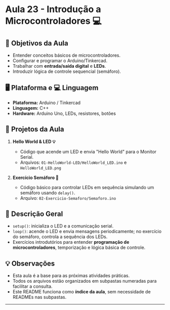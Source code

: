 # Aula 23 - Introdução a Microcontroladores 💻

## 🎯 Objetivos da Aula
- Entender conceitos básicos de microcontroladores.
- Configurar e programar o Arduino/Tinkercad.
- Trabalhar com **entrada/saída digital** e **LEDs**.
- Introduzir lógica de controle sequencial (semáforo).

## 🖥️ Plataforma e 💻 Linguagem
- **Plataforma:** Arduino / Tinkercad
- **Linguagem:** C++
- **Hardware:** Arduino Uno, LEDs, resistores, botões

## 📂 Projetos da Aula
1. **Hello World & LED 💡**  
   - Código que acende um LED e envia "Hello World" para o Monitor Serial.  
   - Arquivos: `01-HelloWorld-LED/HelloWorld_LED.ino` e `HelloWorld_LED.png`  

2. **Exercício Semáforo 🚦**  
   - Código básico para controlar LEDs em sequência simulando um semáforo usando `delay()`.  
   - Arquivo: `02-Exercicio-Semaforo/Semaforo.ino`  

## 📝 Descrição Geral
- `setup()`: inicializa o LED e a comunicação serial.  
- `loop()`: acende o LED e envia mensagens periodicamente; no exercício do semáforo, controla a sequência dos LEDs.  
- Exercícios introdutórios para entender **programação de microcontroladores**, temporização e lógica básica de controle.

## 💡 Observações
- Esta aula é a base para as próximas atividades práticas.  
- Todos os arquivos estão organizados em subpastas numeradas para facilitar a consulta.  
- Este README funciona como **índice da aula**, sem necessidade de READMEs nas subpastas.

---
